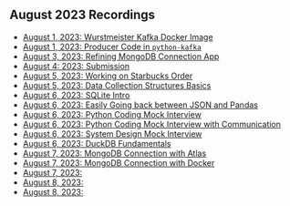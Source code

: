## August 2023 Recordings

- [August 1, 2023: Wurstmeister Kafka Docker Image](https://share.getcloudapp.com/rRuzBAD0)
- [August 1, 2023: Producer Code in `python-kafka`](https://share.getcloudapp.com/z8ubB9Ay)
- [August 3, 2023: Refining MongoDB Connection App](https://share.getcloudapp.com/v1uW9w7n)
- [August 4: 2023: Submission]()
- [August 5, 2023: Working on Starbucks Order](https://share.getcloudapp.com/wbuLqbvN)
- [August 5, 2023: Data Collection Structures Basics](https://share.getcloudapp.com/E0uLOjwy)
- [August 6, 2023: SQLite Intro]()
- [August 6, 2023: Easily Going back between JSON and Pandas]()
- [August 6, 2023: Python Coding Mock Interview](https://share.getcloudapp.com/4guXGrnx)
- [August 6, 2023: Python Coding Mock Interview with Communication](https://share.getcloudapp.com/nOuL2Xrm)
- [August 6, 2023: System Design Mock Interview](https://share.getcloudapp.com/YEu4bk9Y)
- [August 6, 2023: DuckDB Fundamentals](https://share.getcloudapp.com/NQup9jbw)
- [August 7, 2023: MongoDB Connection with Atlas](https://share.getcloudapp.com/5zuORvw5)
- [August 7, 2023: MongoDB Connection with Docker]()
- [August 7, 2023: ]()
- [August 8, 2023: ]()
- [August 8, 2023: ]()
